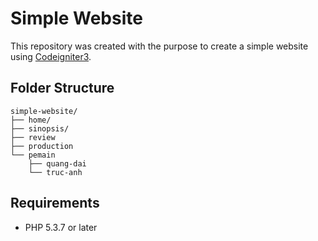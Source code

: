 # Simple Website

This repository was created with the purpose to create a simple website using [Codeigniter3](https://codeigniter.com).

## Folder Structure

```
simple-website/
├── home/
├── sinopsis/
├── review
├── production
└── pemain
    ├── quang-dai
    └── truc-anh
```

## Requirements

* PHP 5.3.7 or later
